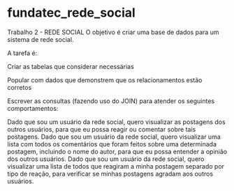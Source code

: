 # fundatec_rede_social

Trabalho 2 - REDE SOCIAL
O objetivo é criar uma base de dados para um sistema de rede social.

 A tarefa é:

 Criar as tabelas que considerar necessárias

Popular com dados que demonstrem que os relacionamentos estão corretos

Escrever as consultas (fazendo uso do JOIN) para atender os seguintes comportamentos:

Dado que sou um usuário da rede social, quero visualizar as postagens dos outros usuários, para que eu possa reagir ou comentar sobre tais postagens.
Dado que sou um usuário da rede social, quero visualizar uma lista com todos os comentários que foram feitos sobre uma determinada postagem, incluindo o nome do autor, para que eu possa entender a opinião dos outros usuários.
Dado que sou um usuário da rede social, quero visualizar uma lista de todos que reagiram a minha postagem separado por tipo de reação, para verificar se minhas postagens agradam aos outros usuários.
